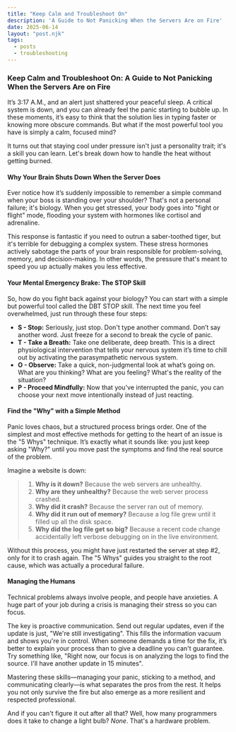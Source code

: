 ```yaml
---
title: "Keep Calm and Troubleshoot On"
description: 'A Guide to Not Panicking When the Servers Are on Fire'
date: 2025-06-14
layout: "post.njk"
tags:
  - posts
  - troubleshooting
---
```




### Keep Calm and Troubleshoot On: A Guide to Not Panicking When the Servers Are on Fire

It’s 3:17 A.M., and an alert just shattered your peaceful sleep. A critical system is down, and you can already feel the panic starting to bubble up. In these moments, it’s easy to think that the solution lies in typing faster or knowing more obscure commands. But what if the most powerful tool you have is simply a calm, focused mind?

It turns out that staying cool under pressure isn't just a personality trait; it's a skill you can learn. Let's break down how to handle the heat without getting burned.

#### Why Your Brain Shuts Down When the Server Does

Ever notice how it’s suddenly impossible to remember a simple command when your boss is standing over your shoulder? That's not a personal failure; it's biology. When you get stressed, your body goes into "fight or flight" mode, flooding your system with hormones like cortisol and adrenaline.

This response is fantastic if you need to outrun a saber-toothed tiger, but it's terrible for debugging a complex system. These stress hormones actively sabotage the parts of your brain responsible for problem-solving, memory, and decision-making. In other words, the pressure that's meant to speed you up actually makes you less effective.

#### Your Mental Emergency Brake: The STOP Skill

So, how do you fight back against your biology? You can start with a simple but powerful tool called the DBT STOP skill. The next time you feel overwhelmed, just run through these four steps:

* **S - Stop:** Seriously, just stop. Don't type another command. Don’t say another word. Just freeze for a second to break the cycle of panic.
* **T - Take a Breath:** Take one deliberate, deep breath. This is a direct physiological intervention that tells your nervous system it’s time to chill out by activating the parasympathetic nervous system.
* **O - Observe:** Take a quick, non-judgmental look at what’s going on. What are you thinking? What are you feeling? What's the reality of the situation?
* **P - Proceed Mindfully:** Now that you've interrupted the panic, you can choose your next move intentionally instead of just reacting.

#### Find the "Why" with a Simple Method

Panic loves chaos, but a structured process brings order. One of the simplest and most effective methods for getting to the heart of an issue is the "5 Whys" technique. It’s exactly what it sounds like: you just keep asking "Why?" until you move past the symptoms and find the real source of the problem.

Imagine a website is down:

> 1.  **Why is it down?** Because the web servers are unhealthy.
> 2.  **Why are they unhealthy?** Because the web server process crashed.
> 3.  **Why did it crash?** Because the server ran out of memory.
> 4.  **Why did it run out of memory?** Because a log file grew until it filled up all the disk space.
> 5.  **Why did the log file get so big?** Because a recent code change accidentally left verbose debugging on in the live environment.

Without this process, you might have just restarted the server at step #2, only for it to crash again. The "5 Whys" guides you straight to the root cause, which was actually a procedural failure.

#### Managing the Humans

Technical problems always involve people, and people have anxieties. A huge part of your job during a crisis is managing their stress so you can focus.

The key is proactive communication. Send out regular updates, even if the update is just, "We're still investigating". This fills the information vacuum and shows you're in control. When someone demands a time for the fix, it’s better to explain your process than to give a deadline you can't guarantee. Try something like, "Right now, our focus is on analyzing the logs to find the source. I'll have another update in 15 minutes".

Mastering these skills—managing your panic, sticking to a method, and communicating clearly—is what separates the pros from the rest. It helps you not only survive the fire but also emerge as a more resilient and respected professional.

And if you can't figure it out after all that? Well, how many programmers does it take to change a light bulb? *None*. That's a hardware problem.
